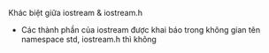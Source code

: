 Khác biệt giữa iostream & iostream.h
  - Các thành phần của iostream được khai báo trong không gian tên namespace std, iostream.h thì không
  
